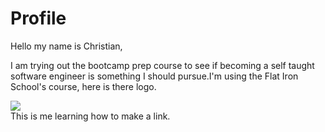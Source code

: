 <html>
  <head>
  </head>
  <body>
    <h1>Profile</h1>
    Hello my name is Christian,
    <p>
    I am trying out the bootcamp prep course to see if becoming a self taught software engineer is something I should pursue.I'm using the Flat Iron School's course, here is there logo.
    </p>
    <img src="https://curriculum-content.s3.amazonaws.com/web-development/FIS_New_Logo.png">
    <br>
    This is me learning how to make a link.
    <br>
    <a href="http://example,com">
      
    

